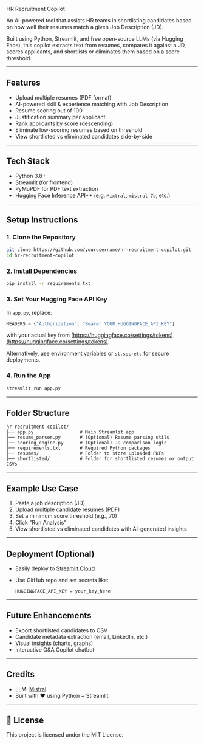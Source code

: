 HR Recruitment Copilot

An AI-powered tool that assists HR teams in shortlisting candidates based on how well their resumes match a given Job Description (JD).

Built using Python, Streamlit, and free open-source LLMs (via Hugging Face), this copilot extracts text from resumes, compares it against a JD, scores applicants, and shortlists or eliminates them based on a score threshold.

---

## Features

*  Upload multiple resumes (PDF format)
*  AI-powered skill & experience matching with Job Description
*  Resume scoring out of 100
*  Justification summary per applicant
*  Rank applicants by score (descending)
*  Eliminate low-scoring resumes based on threshold
*  View shortlisted vs eliminated candidates side-by-side

---

## Tech Stack

* Python 3.8+
* Streamlit (for frontend)
* PyMuPDF  for PDF text extraction
* Hugging Face Inference API** (e.g. `Mixtral`, `mistral-7b`, etc.)

---

## Setup Instructions

### 1. Clone the Repository

```bash
git clone https://github.com/yourusername/hr-recruitment-copilot.git
cd hr-recruitment-copilot
```

### 2. Install Dependencies

```bash
pip install -r requirements.txt
```

### 3. Set Your Hugging Face API Key

In `app.py`, replace:

```python
HEADERS = {"Authorization": "Bearer YOUR_HUGGINGFACE_API_KEY"}
```

with your actual key from [https://huggingface.co/settings/tokens](https://huggingface.co/settings/tokens).

Alternatively, use environment variables or `st.secrets` for secure deployments.

### 4. Run the App

```bash
streamlit run app.py
```

---

##  Folder Structure

```
hr-recruitment-copilot/
├── app.py                 # Main Streamlit app
├── resume_parser.py       # (Optional) Resume parsing utils
├── scoring_engine.py      # (Optional) JD comparison logic
├── requirements.txt       # Required Python packages
├── resumes/               # Folder to store uploaded PDFs
├── shortlisted/           # Folder for shortlisted resumes or output CSVs
```

---

##  Example Use Case

1. Paste a job description (JD)
2. Upload multiple candidate resumes (PDF)
3. Set a minimum score threshold (e.g., 70)
4. Click "Run Analysis"
5. View shortlisted vs eliminated candidates with AI-generated insights

---

##  Deployment (Optional)

* Easily deploy to [Streamlit Cloud](https://streamlit.io/cloud)
* Use GitHub repo and set secrets like:

  ```
  HUGGINGFACE_API_KEY = your_key_here
  ```

---

## Future Enhancements

* Export shortlisted candidates to CSV
* Candidate metadata extraction (email, LinkedIn, etc.)
* Visual insights (charts, graphs)
* Interactive Q\&A Copilot chatbot

---

##  Credits

* LLM: [Mistral](https://huggingface.co/mistralai/Mixtral-8x7B-Instruct-v0.1)
* Built with ❤️ using Python + Streamlit

---

## 📄 License

This project is licensed under the MIT License.
